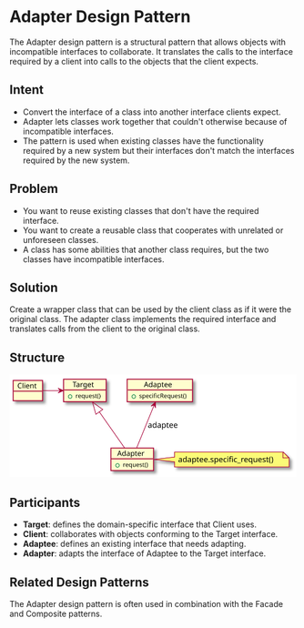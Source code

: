 # Adapter Design Pattern
The Adapter design pattern is a structural pattern that allows objects with incompatible interfaces to collaborate. It translates the calls to the interface required by a client into calls to the objects that the client expects.

## Intent
- Convert the interface of a class into another interface clients expect.
- Adapter lets classes work together that couldn't otherwise because of incompatible interfaces.
- The pattern is used when existing classes have the functionality required by a new system but their interfaces don't match the interfaces required by the new system.
  
## Problem
- You want to reuse existing classes that don't have the required interface.
- You want to create a reusable class that cooperates with unrelated or unforeseen classes.
- A class has some abilities that another class requires, but the two classes have incompatible interfaces.
  
## Solution
Create a wrapper class that can be used by the client class as if it were the original class. The adapter class implements the required interface and translates calls from the client to the original class.

## Structure
![Adapter](../../puml/svg/adapter.svg)

## Participants
- **Target**: defines the domain-specific interface that Client uses.
- **Client**: collaborates with objects conforming to the Target interface.
- **Adaptee**: defines an existing interface that needs adapting.
- **Adapter**: adapts the interface of Adaptee to the Target interface.
  
## Related Design Patterns
The Adapter design pattern is often used in combination with the Facade and Composite patterns.